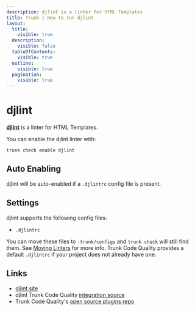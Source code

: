 ```yaml
---
description: djlint is a linter for HTML Templates
title: Trunk | How to run djlint
layout:
  title:
    visible: true
  description:
    visible: false
  tableOfContents:
    visible: true
  outline:
    visible: true
  pagination:
    visible: true
---
```


# djlint

[**djlint**](https://github.com/Riverside-Healthcare/djlint#readme) is a linter for HTML Templates.

You can enable the djlint linter with:

```shell
trunk check enable djlint
```

## Auto Enabling

djlint will be auto-enabled if a `.djlintrc` config file is present.

## Settings

djlint supports the following config files:
* `.djlintrc`

You can move these files to `.trunk/configs` and `trunk check` will still find them. See [Moving Linters](../configure-linters#moving-linters) for more info.
Trunk Code Quality provides a default `.djlintrc` if your project does not already have one.



## Links

- [djlint site](https://github.com/Riverside-Healthcare/djlint#readme)
- djlint Trunk Code Quality [integration source](https://github.com/trunk-io/plugins/tree/main/linters/djlint)
- Trunk Code Quality's [open source plugins repo](https://github.com/trunk-io/plugins/tree/main)
